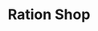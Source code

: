 ---
title: "Ration Shop"
url: /elavumthitta/ration-shop-mezhuveli-elavumthitta-road-or-mezhuveli-pathanamthitta-road/
shop: convenience
---